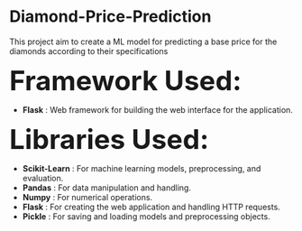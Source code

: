 # Diamond-Price-Prediction
  This project aim to create a ML model for predicting a base price for the diamonds according to their specifications


<font size="12">**Framework Used:**</font>
  - __Flask__ : Web framework for building the web interface for the application.


<font size="12">**Libraries Used:**</font>
  - __Scikit-Learn__ : For machine learning models, preprocessing, and evaluation.
  - __Pandas__ : For data manipulation and handling.
  - __Numpy__ : For numerical operations.
  - __Flask__ : For creating the web application and handling HTTP requests.
  - __Pickle__ : For saving and loading models and preprocessing objects.

